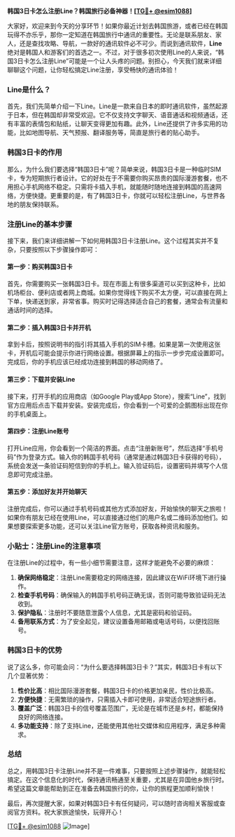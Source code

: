 **韩国3日卡怎么注册Line？韩国旅行必备神器！[[TG💪+ @esim1088](https://t.me/s/esim1088)]**

大家好，欢迎来到今天的分享环节！如果你最近计划去韩国旅游，或者已经在韩国玩得不亦乐乎，那你一定知道在韩国旅行中通讯的重要性。无论是联系朋友、家人，还是查找攻略、导航，一款好的通讯软件必不可少。而说到通讯软件，**Line**绝对是韩国人和游客们的首选之一。不过，对于很多初次使用Line的人来说，“韩国3日卡怎么注册Line”可能是一个让人头疼的问题。别担心，今天我们就来详细聊聊这个问题，让你轻松搞定Line注册，享受畅快的通讯体验！

### Line是什么？

首先，我们先简单介绍一下Line。Line是一款来自日本的即时通讯软件，虽然起源于日本，但在韩国却非常受欢迎。它不仅支持文字聊天、语音通话和视频通话，还有丰富的表情包和贴纸，让聊天变得更加有趣。此外，Line还提供了许多实用的功能，比如地图导航、天气预报、翻译服务等，简直是旅行者的贴心助手。

### 韩国3日卡的作用

那么，为什么我们要选择“韩国3日卡”呢？简单来说，韩国3日卡是一种临时SIM卡，专为短期旅行者设计。它的好处在于不需要你购买昂贵的国际漫游套餐，也不用担心手机网络不稳定。只需将卡插入手机，就能随时随地连接到韩国的高速网络，方便快捷。更重要的是，有了韩国3日卡，你就可以轻松注册Line，与世界各地的朋友保持联系。

### 注册Line的基本步骤

接下来，我们来详细讲解一下如何用韩国3日卡注册Line。这个过程其实并不复杂，只要按照以下步骤操作即可：

#### 第一步：购买韩国3日卡

首先，你需要购买一张韩国3日卡。现在市面上有很多渠道可以买到这种卡，比如机场柜台、便利店或者网上商城。如果你觉得线下购买不太方便，可以直接在网上下单，快递送到家，非常省事。购买时记得选择适合自己的套餐，通常会有流量和通话时间的选择。

#### 第二步：插入韩国3日卡并开机

拿到卡后，按照说明书的指引将其插入手机的SIM卡槽。如果是第一次使用这张卡，开机后可能会提示你进行网络设置。根据屏幕上的指示一步步完成设置即可。完成后，你的手机应该已经成功连接到韩国的移动网络了。

#### 第三步：下载并安装Line

接下来，打开手机的应用商店（如Google Play或App Store），搜索“Line”，找到官方应用后点击下载并安装。安装完成后，你会看到一个可爱的企鹅图标出现在你的手机桌面上。

#### 第四步：注册Line账号

打开Line应用，你会看到一个简洁的界面。点击“注册新账号”，然后选择“手机号码”作为登录方式。输入你的韩国手机号码（通常是通过韩国3日卡获得的号码），系统会发送一条验证码短信到你的手机上。输入验证码后，设置密码并填写个人信息即可完成注册。

#### 第五步：添加好友并开始聊天

注册完成后，你可以通过手机号码或其他方式添加好友，开始愉快的聊天之旅啦！如果你有朋友已经在使用Line，可以直接通过他们的用户名或二维码添加他们。如果想要探索更多功能，还可以关注Line官方账号，获取各种资讯和服务。

### 小贴士：注册Line的注意事项

在注册Line的过程中，有一些小细节需要注意，这样才能避免不必要的麻烦：

1. **确保网络稳定**：注册Line需要稳定的网络连接，因此建议在WiFi环境下进行操作。
2. **检查手机号码**：确保输入的韩国手机号码正确无误，否则可能导致验证码无法收到。
3. **保护隐私**：注册时不要随意泄露个人信息，尤其是密码和验证码。
4. **备用联系方式**：为了安全起见，建议设置备用邮箱或电话号码，以便找回账号。

### 韩国3日卡的优势

说了这么多，你可能会问：“为什么要选择韩国3日卡？”其实，韩国3日卡有以下几个显著优势：

1. **性价比高**：相比国际漫游套餐，韩国3日卡的价格更加亲民，性价比极高。
2. **方便快捷**：无需繁琐的操作，只需插入卡即可使用，非常适合短途旅行者。
3. **覆盖广泛**：韩国3日卡的信号覆盖范围广，无论是在城市还是乡村，都能保持良好的网络连接。
4. **多功能支持**：除了支持Line，还能使用其他社交媒体和应用程序，满足多种需求。

### 总结

总之，用韩国3日卡注册Line并不是一件难事，只要按照上述步骤操作，就能轻松搞定。在这个信息化的时代，保持通讯畅通至关重要，尤其是在异国他乡旅行时。希望这篇文章能帮助到正在准备去韩国旅行的你，让你的旅程更加顺利愉快！

最后，再次提醒大家，如果对韩国3日卡有任何疑问，可以随时咨询相关客服或查阅官方资料。祝大家旅途愉快，玩得开心！

[[TG💪+ @esim1088](https://t.me/s/esim1088) ![Image](https://i.postimg.cc/4NQfJmqS/Snipaste-2025-05-13-00-14-12.png)]